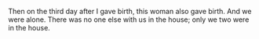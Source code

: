 Then on the third day after I gave birth, this woman also gave birth. And we were alone. There was no one else with us in the house; only we two were in the house.
